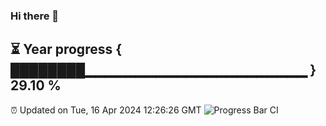 ### Hi there 👋
⏳ Year progress { ████████▁▁▁▁▁▁▁▁▁▁▁▁▁▁▁▁▁▁▁▁▁▁ } 29.10 %
---
⏰ Updated on Tue, 16 Apr 2024 12:26:26 GMT
![Progress Bar CI](https://github.com/liununu/liununu/workflows/Progress%20Bar%20CI/badge.svg)
